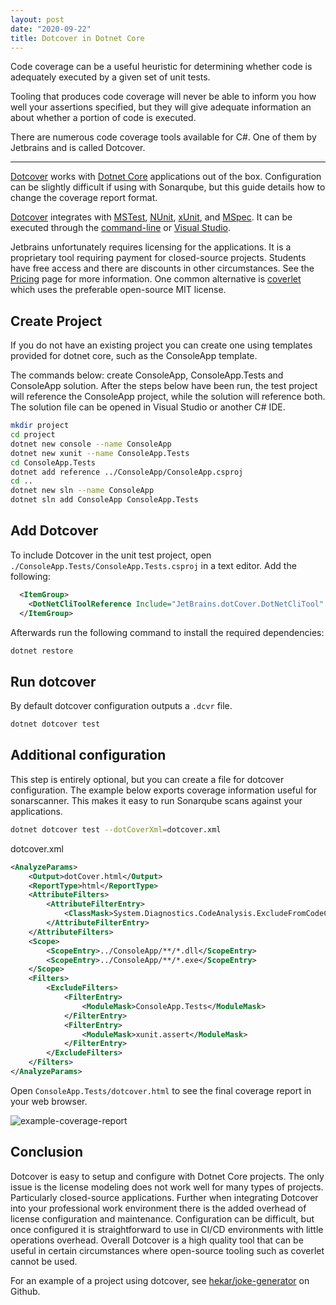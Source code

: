 ```yaml
---
layout: post
date: "2020-09-22"
title: Dotcover in Dotnet Core
---
```


Code coverage can be a useful heuristic for determining whether code is adequately executed by a given set of unit tests.

Tooling that produces code coverage will never be able to inform you how well your assertions specified, but they will give adequate information an about whether a portion of code is executed.

There are numerous code coverage tools available for C#. One of them by Jetbrains and is called Dotcover.

---

[Dotcover] works with [Dotnet Core][dotnet/core] applications out of the box. Configuration can be slightly difficult if using with Sonarqube, but this guide details how to change the coverage report format.

[Dotcover] integrates with [MSTest], [NUnit], [xUnit], and [MSpec]. It can be executed through the [command-line] or [Visual Studio][vs].

Jetbrains unfortunately requires licensing for the applications. It is a proprietary tool requiring payment for closed-source projects. Students have free access and there are discounts in other circumstances. See the [Pricing](https://www.jetbrains.com/dotcover/buy/#discounts) page for more information. One common alternative is [coverlet](https://github.com/coverlet-coverage/coverlet) which uses the preferable open-source MIT license.


## Create Project

If you do not have an existing project you can create one using templates provided for dotnet core, such as the ConsoleApp template.

The commands below: create ConsoleApp, ConsoleApp.Tests and ConsoleApp solution. After the steps below have been run, the test project will reference the ConsoleApp project, while the solution will reference both. The solution file can be opened in Visual Studio or another C# IDE.

```sh
mkdir project
cd project
dotnet new console --name ConsoleApp
dotnet new xunit --name ConsoleApp.Tests
cd ConsoleApp.Tests
dotnet add reference ../ConsoleApp/ConsoleApp.csproj
cd ..
dotnet new sln --name ConsoleApp
dotnet sln add ConsoleApp ConsoleApp.Tests
```

## Add Dotcover

To include Dotcover in the unit test project, open `./ConsoleApp.Tests/ConsoleApp.Tests.csproj` in a text editor. Add the following:

```xml
  <ItemGroup>
    <DotNetCliToolReference Include="JetBrains.dotCover.DotNetCliTool" Version="2020.2.3" />
  </ItemGroup>
```

Afterwards run the following command to install the required dependencies:

```sh
dotnet restore
```

## Run dotcover

By default dotcover configuration outputs a `.dcvr` file.

```sh
dotnet dotcover test
```

## Additional configuration

This step is entirely optional, but you can create a file for dotcover configuration. The example below exports coverage information useful for sonarscanner. This makes it easy to run Sonarqube scans against your applications.

```sh
dotnet dotcover test --dotCoverXml=dotcover.xml
```

dotcover.xml

```xml
<AnalyzeParams>
    <Output>dotCover.html</Output>
    <ReportType>html</ReportType>
    <AttributeFilters>
        <AttributeFilterEntry>
            <ClassMask>System.Diagnostics.CodeAnalysis.ExcludeFromCodeCoverageAttribute</ClassMask>
        </AttributeFilterEntry>
    </AttributeFilters>
    <Scope>
        <ScopeEntry>../ConsoleApp/**/*.dll</ScopeEntry>
        <ScopeEntry>../ConsoleApp/**/*.exe</ScopeEntry>
    </Scope>
    <Filters>
        <ExcludeFilters>
            <FilterEntry>
                <ModuleMask>ConsoleApp.Tests</ModuleMask>
            </FilterEntry>
            <FilterEntry>
                <ModuleMask>xunit.assert</ModuleMask>
            </FilterEntry>
        </ExcludeFilters>
    </Filters>
</AnalyzeParams>
```

Open `ConsoleApp.Tests/dotcover.html` to see the final coverage report in your web browser.

![example-coverage-report](https://i.imgur.com/v8l1RKb.png)

## Conclusion

Dotcover is easy to setup and configure with Dotnet Core projects. The only issue is the license modeling does not work well for many types of projects. Particularly closed-source applications. Further when integrating Dotcover into your professional work environment there is the added overhead of license configuration and maintenance. Configuration can be difficult, but once configured it is straightforward to use in CI/CD environments with little operations overhead. Overall Dotcover is a high quality tool that can be useful in certain circumstances where open-source tooling such as coverlet cannot be used.

For an example of a project using dotcover, see [hekar/joke-generator] on Github.

[hekar/joke-generator]: https://github.com/hekar/joke-generator
[dotnet/core]: https://dotnet.microsoft.com/download/dotnet-core
[dotcover]: https://www.jetbrains.com/dotcover/
[jetbrains]: https://www.jetbrains.com/
[mstest]: https://docs.microsoft.com/en-us/dotnet/core/testing/unit-testing-with-mstest
[nunit]: https://nunit.org/
[xunit]: https://xunit.net/
[mspec]: https://github.com/machine/machine.specifications
[vs]: https://visualstudio.microsoft.com/
[command-line]: https://www.jetbrains.com/help/dotcover/Running_Coverage_Analysis_from_the_Command_LIne.html
